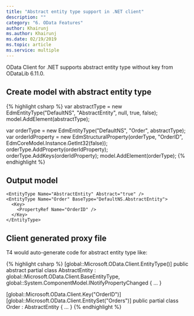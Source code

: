 ```yaml
---
title: "Abstract entity type support in .NET client"
description: ""
category: "6. OData Features"
author: Khairunj
ms.author: Khairunj
ms.date: 02/19/2019
ms.topic: article
ms.service: multiple
---
```


OData Client for .NET supports abstract entity type without key from ODataLib 6.11.0.

## Create model with abstract entity type

{% highlight csharp %}
var abstractType = new EdmEntityType("DefaultNS", "AbstractEntity", null, true, false);
model.AddElement(abstractType);

var orderType = new EdmEntityType("DefaultNS", "Order", abstractType);
var orderIdProperty = new EdmStructuralProperty(orderType, "OrderID", EdmCoreModel.Instance.GetInt32(false));
orderType.AddProperty(orderIdProperty);
orderType.AddKeys(orderIdProperty);
model.AddElement(orderType);
{% endhighlight %}

## Output model

    <EntityType Name="AbstractEntity" Abstract="true" />
    <EntityType Name="Order" BaseType="DefaultNS.AbstractEntity">
      <Key>
        <PropertyRef Name="OrderID" />
      </Key>
    </EntityType>
      
## Client generated proxy file
T4 would auto-generate code for abstract entity type like:

{% highlight csharp %}
[global::Microsoft.OData.Client.EntityType()]
public abstract partial class AbstractEntity : global::Microsoft.OData.Client.BaseEntityType, global::System.ComponentModel.INotifyPropertyChanged
{
 ...
}

[global::Microsoft.OData.Client.Key("OrderID")]
[global::Microsoft.OData.Client.EntitySet("Orders")]
public partial class Order : AbstractEntity
{
 ...
}
{% endhighlight %}
